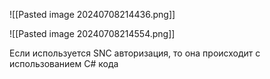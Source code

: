 

![[Pasted image 20240708214436.png]]



![[Pasted image 20240708214554.png]]


Если используется SNC авторизация, то она происходит с использованием C# кода